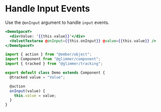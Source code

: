 # Handle Input Events

Use the `@onInput` argument to handle `input` events.

```hbs template
<DemoSpaceY>
  <div>Value: '{{this.value}}'</div>
  <VelvetTextarea @onInput={{this.onInput}} @value={{this.value}} />
</DemoSpaceY>
```

```js component
import { action } from "@ember/object";
import Component from "@glimmer/component";
import { tracked } from "@glimmer/tracking";

export default class Demo extends Component {
  @tracked value = "Value";

  @action
  onInput(value) {
    this.value = value;
  }
}
```

